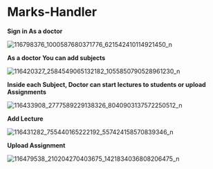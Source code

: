 # Marks-Handler
**Sign in As a doctor**

![116798376_1000587680371776_621542410114921450_n](https://user-images.githubusercontent.com/38191133/88962462-c2a1a900-d2a6-11ea-8639-5e9a1a6eb0c7.jpg)

**As a doctor You can add subjects**

![116420327_2584549065132182_1055850790528961230_n](https://user-images.githubusercontent.com/38191133/88962850-4eb3d080-d2a7-11ea-8982-ba7133b4d377.jpg)

**Inside each Subject, Doctor can start lectures to students or upload Assignments**

![116433908_2777589229138326_8040903137572250512_n](https://user-images.githubusercontent.com/38191133/88962969-7e62d880-d2a7-11ea-895a-a5fcde4f9ff2.jpg)

**Add Lecture**

![116431282_755440165222192_557424158570839346_n](https://user-images.githubusercontent.com/38191133/88963285-e9acaa80-d2a7-11ea-991b-5d4f746a0af8.jpg)

**Upload Assignment**

![116479538_210204270403675_1421834036808206475_n](https://user-images.githubusercontent.com/38191133/88963358-047f1f00-d2a8-11ea-8459-a7f3ab45cae9.jpg)
